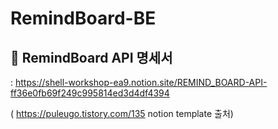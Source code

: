 # RemindBoard-BE
:memo: RemindBoard API 명세서
---

: https://shell-workshop-ea9.notion.site/REMIND_BOARD-API-ff36e0fb69f249c995814ed3d4df4394

( https://puleugo.tistory.com/135 notion template 출처)
